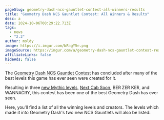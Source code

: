 ```yaml
---
pageSlug: geometry-dash-ncs-gauntlet-contest-all-winners-results
title: "Geometry Dash NCS Gauntlet Contest: All Winners & Results"
desc: a
date: 2024-10-06T00:29:22.713Z
tags:
  - news
  - "2.2"
author: moldy
image: https://i.imgur.com/bFagY5e.png
imageSource: https://imgur.com/a/geometry-dash-ncs-gauntlet-contest-results-qmiNppY
affiliateLinks: false
hideAds: false
---
```

The [Geometry Dash NCS Gauntlet Contest](/posts/robtop-announces-geometry-dash-ncs-gauntlet-contest-with-3500-in-cash-prizes/) has concluded after many of the best levels this game has ever seen were created for it.

Resulting in three [new Mythic levels](/posts/rage-quit-by-bli-becomes-first-easy-mythic-level-in-geometry-dash/), [Next Cab Soon](/posts/ncs-mythic-level-next-cab-soon-becomes-7th-mythic-in-geometry-dash/), BER ZER KER, and WANNACRY, this contest has been one of the best Geometry Dash has ever seen.

Here, you'll find a list of all the winning levels and creators. The levels which made it into Geometry Dash's two new NCS Gauntlets will also be listed.
